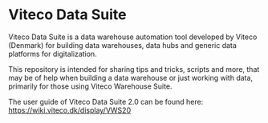 # Viteco Data Suite
Viteco Data Suite is a data warehouse automation tool developed by Viteco (Denmark) for building data warehouses, data hubs and generic data platforms for digitalization.

This repository is intended for sharing tips and tricks, scripts and more, that may be of help when building a data warehouse or just working with data, primarily for those using Viteco Warehouse Suite.

The user guide of Viteco Data Suite 2.0 can be found here: https://wiki.viteco.dk/display/VWS20
